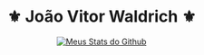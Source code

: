 # <center>⚜️ João Vitor Waldrich ⚜️</center>
<center>

<a href="https://github.com/jvwaldrich0">
 <img align="center" src="https://github-readme-stats.vercel.app/api?username=jvwaldrich0&show_icons=true&theme=dark&line_height=27" alt="Meus Stats do Github"/>
</a><br>

</center>
<!--

<center></center>

## Contact

<a href="https://br.linkedin.com/in/jo%C3%A3o-vitor-waldrich-35065b197">
  <img alt="Meu Linkedin" width="22px" src="https://cdn.jsdelivr.net/npm/simple-icons@v3/icons/linkedin.svg" />
</a>
<a href="https://github.com/jvwaldrich0">
  <img alt="Meu Github (uau, um link recursivo!)" width="22px" src="https://cdn.jsdelivr.net/npm/simple-icons@v3/icons/github.svg" />
</a>

#### Email:

    jv.waldrich0@protonmail.com
-->








